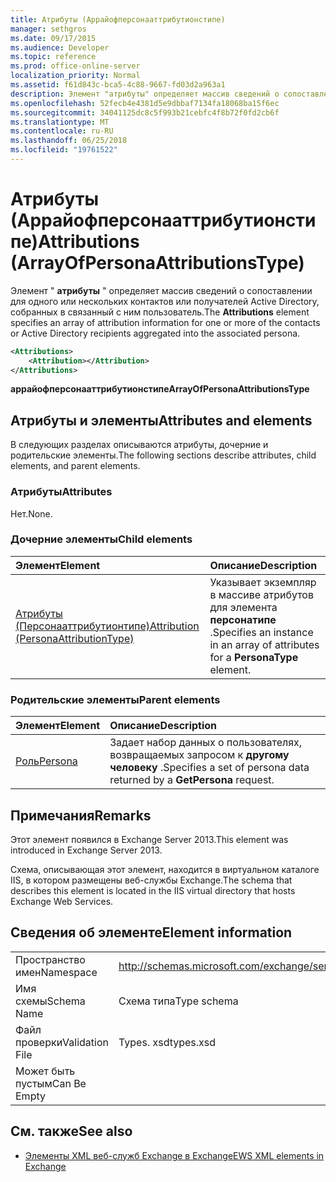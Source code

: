 ```yaml
---
title: Атрибуты (Аррайофперсонааттрибутионстипе)
manager: sethgros
ms.date: 09/17/2015
ms.audience: Developer
ms.topic: reference
ms.prod: office-online-server
localization_priority: Normal
ms.assetid: f61d843c-bca5-4c88-9667-fd03d2a963a1
description: Элемент "атрибуты" определяет массив сведений о сопоставлении для одного или нескольких контактов или получателей Active Directory, собранных в связанный с ним пользователь.
ms.openlocfilehash: 52fecb4e4381d5e9dbbaf7134fa18068ba15f6ec
ms.sourcegitcommit: 34041125dc8c5f993b21cebfc4f8b72f0fd2cb6f
ms.translationtype: MT
ms.contentlocale: ru-RU
ms.lasthandoff: 06/25/2018
ms.locfileid: "19761522"
---
```

# <a name="attributions-arrayofpersonaattributionstype"></a><span data-ttu-id="59678-103">Атрибуты (Аррайофперсонааттрибутионстипе)</span><span class="sxs-lookup"><span data-stu-id="59678-103">Attributions (ArrayOfPersonaAttributionsType)</span></span>

<span data-ttu-id="59678-104">Элемент " **атрибуты** " определяет массив сведений о сопоставлении для одного или нескольких контактов или получателей Active Directory, собранных в связанный с ним пользователь.</span><span class="sxs-lookup"><span data-stu-id="59678-104">The **Attributions** element specifies an array of attribution information for one or more of the contacts or Active Directory recipients aggregated into the associated persona.</span></span> 
  
```XML
<Attributions>
    <Attribution></Attribution>
</Attributions>
```

 <span data-ttu-id="59678-105">**аррайофперсонааттрибутионстипе**</span><span class="sxs-lookup"><span data-stu-id="59678-105">**ArrayOfPersonaAttributionsType**</span></span>
## <a name="attributes-and-elements"></a><span data-ttu-id="59678-106">Атрибуты и элементы</span><span class="sxs-lookup"><span data-stu-id="59678-106">Attributes and elements</span></span>

<span data-ttu-id="59678-107">В следующих разделах описываются атрибуты, дочерние и родительские элементы.</span><span class="sxs-lookup"><span data-stu-id="59678-107">The following sections describe attributes, child elements, and parent elements.</span></span>
  
### <a name="attributes"></a><span data-ttu-id="59678-108">Атрибуты</span><span class="sxs-lookup"><span data-stu-id="59678-108">Attributes</span></span>

<span data-ttu-id="59678-109">Нет.</span><span class="sxs-lookup"><span data-stu-id="59678-109">None.</span></span>
  
### <a name="child-elements"></a><span data-ttu-id="59678-110">Дочерние элементы</span><span class="sxs-lookup"><span data-stu-id="59678-110">Child elements</span></span>

|<span data-ttu-id="59678-111">**Элемент**</span><span class="sxs-lookup"><span data-stu-id="59678-111">**Element**</span></span>|<span data-ttu-id="59678-112">**Описание**</span><span class="sxs-lookup"><span data-stu-id="59678-112">**Description**</span></span>|
|:-----|:-----|
|[<span data-ttu-id="59678-113">Атрибуты (Персонааттрибутионтипе)</span><span class="sxs-lookup"><span data-stu-id="59678-113">Attribution (PersonaAttributionType)</span></span>](attribution-personaattributiontype.md) <br/> |<span data-ttu-id="59678-114">Указывает экземпляр в массиве атрибутов для элемента **персонатипе** .</span><span class="sxs-lookup"><span data-stu-id="59678-114">Specifies an instance in an array of attributes for a **PersonaType** element.</span></span>  <br/> |
   
### <a name="parent-elements"></a><span data-ttu-id="59678-115">Родительские элементы</span><span class="sxs-lookup"><span data-stu-id="59678-115">Parent elements</span></span>

|<span data-ttu-id="59678-116">**Элемент**</span><span class="sxs-lookup"><span data-stu-id="59678-116">**Element**</span></span>|<span data-ttu-id="59678-117">**Описание**</span><span class="sxs-lookup"><span data-stu-id="59678-117">**Description**</span></span>|
|:-----|:-----|
|[<span data-ttu-id="59678-118">Роль</span><span class="sxs-lookup"><span data-stu-id="59678-118">Persona</span></span>](persona.md) <br/> |<span data-ttu-id="59678-119">Задает набор данных о пользователях, возвращаемых запросом к **другому человеку** .</span><span class="sxs-lookup"><span data-stu-id="59678-119">Specifies a set of persona data returned by a **GetPersona** request.</span></span>  <br/> |
   
## <a name="remarks"></a><span data-ttu-id="59678-120">Примечания</span><span class="sxs-lookup"><span data-stu-id="59678-120">Remarks</span></span>

<span data-ttu-id="59678-121">Этот элемент появился в Exchange Server 2013.</span><span class="sxs-lookup"><span data-stu-id="59678-121">This element was introduced in Exchange Server 2013.</span></span>
  
<span data-ttu-id="59678-122">Схема, описывающая этот элемент, находится в виртуальном каталоге IIS, в котором размещены веб-службы Exchange.</span><span class="sxs-lookup"><span data-stu-id="59678-122">The schema that describes this element is located in the IIS virtual directory that hosts Exchange Web Services.</span></span>
  
## <a name="element-information"></a><span data-ttu-id="59678-123">Сведения об элементе</span><span class="sxs-lookup"><span data-stu-id="59678-123">Element information</span></span>

|||
|:-----|:-----|
|<span data-ttu-id="59678-124">Пространство имен</span><span class="sxs-lookup"><span data-stu-id="59678-124">Namespace</span></span>  <br/> |http://schemas.microsoft.com/exchange/services/2006/types  <br/> |
|<span data-ttu-id="59678-125">Имя схемы</span><span class="sxs-lookup"><span data-stu-id="59678-125">Schema Name</span></span>  <br/> |<span data-ttu-id="59678-126">Схема типа</span><span class="sxs-lookup"><span data-stu-id="59678-126">Type schema</span></span>  <br/> |
|<span data-ttu-id="59678-127">Файл проверки</span><span class="sxs-lookup"><span data-stu-id="59678-127">Validation File</span></span>  <br/> |<span data-ttu-id="59678-128">Types. xsd</span><span class="sxs-lookup"><span data-stu-id="59678-128">types.xsd</span></span>  <br/> |
|<span data-ttu-id="59678-129">Может быть пустым</span><span class="sxs-lookup"><span data-stu-id="59678-129">Can Be Empty</span></span>  <br/> ||
   
## <a name="see-also"></a><span data-ttu-id="59678-130">См. также</span><span class="sxs-lookup"><span data-stu-id="59678-130">See also</span></span>

- [<span data-ttu-id="59678-131">Элементы XML веб-служб Exchange в Exchange</span><span class="sxs-lookup"><span data-stu-id="59678-131">EWS XML elements in Exchange</span></span>](ews-xml-elements-in-exchange.md)

